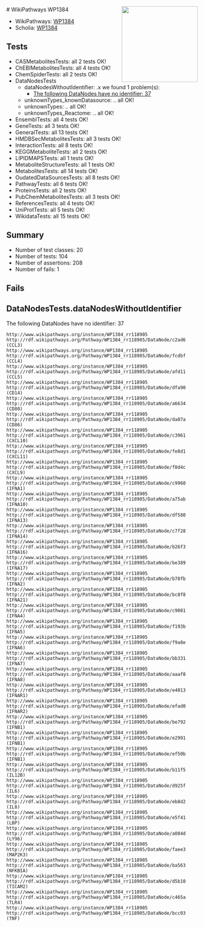 <img style="float: right; width: 200px" src="https://upload.wikimedia.org/wikipedia/commons/thumb/8/83/Wplogo_with_text_500.png/640px-Wplogo_with_text_500.png" />
# WikiPathways WP1384

* WikiPathways: [WP1384](https://new.wikipathways.org/pathways/WP1384)
* Scholia: [WP1384](https://scholia.toolforge.org/wikipathways/WP1384)
## Tests
* CASMetabolitesTests: all 2 tests OK!
* ChEBIMetabolitesTests: all 4 tests OK!
* ChemSpiderTests: all 2 tests OK!
* DataNodesTests
    * dataNodesWithoutIdentifier: .x we found 1 problem(s):
        * [The following DataNodes have no identifier: 37](#8792c4d5)
    * unknownTypes_knownDatasource: .. all OK!
    * unknownTypes: .. all OK!
    * unknownTypes_Reactome: .. all OK!
* EnsemblTests: all 4 tests OK!
* GeneTests: all 3 tests OK!
* GeneralTests: all 13 tests OK!
* HMDBSecMetabolitesTests: all 3 tests OK!
* InteractionTests: all 8 tests OK!
* KEGGMetaboliteTests: all 2 tests OK!
* LIPIDMAPSTests: all 1 tests OK!
* MetaboliteStructureTests: all 1 tests OK!
* MetabolitesTests: all 14 tests OK!
* OudatedDataSourcesTests: all 8 tests OK!
* PathwayTests: all 6 tests OK!
* ProteinsTests: all 2 tests OK!
* PubChemMetabolitesTests: all 3 tests OK!
* ReferencesTests: all 4 tests OK!
* UniProtTests: all 5 tests OK!
* WikidataTests: all 15 tests OK!


## Summary

* Number of test classes: 20
* Number of tests: 104
* Number of assertions: 208
* Number of fails: 1

## Fails

<a name="8792c4d5" />

## DataNodesTests.dataNodesWithoutIdentifier

The following DataNodes have no identifier: 37
```
http://www.wikipathways.org/instance/WP1384_rr118905 http://rdf.wikipathways.org/Pathway/WP1384_rr118905/DataNode/c2ad6 (CCL3)
http://www.wikipathways.org/instance/WP1384_rr118905 http://rdf.wikipathways.org/Pathway/WP1384_rr118905/DataNode/fcdbf (CCL4)
http://www.wikipathways.org/instance/WP1384_rr118905 http://rdf.wikipathways.org/Pathway/WP1384_rr118905/DataNode/afd11 (CCL5)
http://www.wikipathways.org/instance/WP1384_rr118905 http://rdf.wikipathways.org/Pathway/WP1384_rr118905/DataNode/dfa90 (CD14)
http://www.wikipathways.org/instance/WP1384_rr118905 http://rdf.wikipathways.org/Pathway/WP1384_rr118905/DataNode/a6634 (CD80)
http://www.wikipathways.org/instance/WP1384_rr118905 http://rdf.wikipathways.org/Pathway/WP1384_rr118905/DataNode/da07a (CD86)
http://www.wikipathways.org/instance/WP1384_rr118905 http://rdf.wikipathways.org/Pathway/WP1384_rr118905/DataNode/c3961 (CXCL10)
http://www.wikipathways.org/instance/WP1384_rr118905 http://rdf.wikipathways.org/Pathway/WP1384_rr118905/DataNode/fe8d1 (CXCL11)
http://www.wikipathways.org/instance/WP1384_rr118905 http://rdf.wikipathways.org/Pathway/WP1384_rr118905/DataNode/f8d4c (CXCL9)
http://www.wikipathways.org/instance/WP1384_rr118905 http://rdf.wikipathways.org/Pathway/WP1384_rr118905/DataNode/c9960 (IFNA1)
http://www.wikipathways.org/instance/WP1384_rr118905 http://rdf.wikipathways.org/Pathway/WP1384_rr118905/DataNode/a75ab (IFNA10)
http://www.wikipathways.org/instance/WP1384_rr118905 http://rdf.wikipathways.org/Pathway/WP1384_rr118905/DataNode/df580 (IFNA13)
http://www.wikipathways.org/instance/WP1384_rr118905 http://rdf.wikipathways.org/Pathway/WP1384_rr118905/DataNode/c7f28 (IFNA14)
http://www.wikipathways.org/instance/WP1384_rr118905 http://rdf.wikipathways.org/Pathway/WP1384_rr118905/DataNode/b26f3 (IFNA16)
http://www.wikipathways.org/instance/WP1384_rr118905 http://rdf.wikipathways.org/Pathway/WP1384_rr118905/DataNode/be389 (IFNA17)
http://www.wikipathways.org/instance/WP1384_rr118905 http://rdf.wikipathways.org/Pathway/WP1384_rr118905/DataNode/b78fb (IFNA2)
http://www.wikipathways.org/instance/WP1384_rr118905 http://rdf.wikipathways.org/Pathway/WP1384_rr118905/DataNode/bc8f8 (IFNA21)
http://www.wikipathways.org/instance/WP1384_rr118905 http://rdf.wikipathways.org/Pathway/WP1384_rr118905/DataNode/c9081 (IFNA4)
http://www.wikipathways.org/instance/WP1384_rr118905 http://rdf.wikipathways.org/Pathway/WP1384_rr118905/DataNode/f193b (IFNA5)
http://www.wikipathways.org/instance/WP1384_rr118905 http://rdf.wikipathways.org/Pathway/WP1384_rr118905/DataNode/f9a8e (IFNA6)
http://www.wikipathways.org/instance/WP1384_rr118905 http://rdf.wikipathways.org/Pathway/WP1384_rr118905/DataNode/bb331 (IFNA7)
http://www.wikipathways.org/instance/WP1384_rr118905 http://rdf.wikipathways.org/Pathway/WP1384_rr118905/DataNode/aaaf8 (IFNA8)
http://www.wikipathways.org/instance/WP1384_rr118905 http://rdf.wikipathways.org/Pathway/WP1384_rr118905/DataNode/e4013 (IFNAR1)
http://www.wikipathways.org/instance/WP1384_rr118905 http://rdf.wikipathways.org/Pathway/WP1384_rr118905/DataNode/efad0 (IFNAR2)
http://www.wikipathways.org/instance/WP1384_rr118905 http://rdf.wikipathways.org/Pathway/WP1384_rr118905/DataNode/be792 (IFNB1)
http://www.wikipathways.org/instance/WP1384_rr118905 http://rdf.wikipathways.org/Pathway/WP1384_rr118905/DataNode/e2991 (IFNB1)
http://www.wikipathways.org/instance/WP1384_rr118905 http://rdf.wikipathways.org/Pathway/WP1384_rr118905/DataNode/ef50b (IFNB1)
http://www.wikipathways.org/instance/WP1384_rr118905 http://rdf.wikipathways.org/Pathway/WP1384_rr118905/DataNode/b11f5 (IL12B)
http://www.wikipathways.org/instance/WP1384_rr118905 http://rdf.wikipathways.org/Pathway/WP1384_rr118905/DataNode/d925f (IL6)
http://www.wikipathways.org/instance/WP1384_rr118905 http://rdf.wikipathways.org/Pathway/WP1384_rr118905/DataNode/eb8d2 (IL8)
http://www.wikipathways.org/instance/WP1384_rr118905 http://rdf.wikipathways.org/Pathway/WP1384_rr118905/DataNode/e5f41 (LBP)
http://www.wikipathways.org/instance/WP1384_rr118905 http://rdf.wikipathways.org/Pathway/WP1384_rr118905/DataNode/a084d (LY96)
http://www.wikipathways.org/instance/WP1384_rr118905 http://rdf.wikipathways.org/Pathway/WP1384_rr118905/DataNode/faee3 (MAP2K3)
http://www.wikipathways.org/instance/WP1384_rr118905 http://rdf.wikipathways.org/Pathway/WP1384_rr118905/DataNode/ba563 (NFKBIA)
http://www.wikipathways.org/instance/WP1384_rr118905 http://rdf.wikipathways.org/Pathway/WP1384_rr118905/DataNode/d5b10 (TICAM2)
http://www.wikipathways.org/instance/WP1384_rr118905 http://rdf.wikipathways.org/Pathway/WP1384_rr118905/DataNode/c465a (TLR4)
http://www.wikipathways.org/instance/WP1384_rr118905 http://rdf.wikipathways.org/Pathway/WP1384_rr118905/DataNode/bcc03 (TNF)
```

